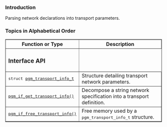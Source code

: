 ### Introduction ###
Parsing network declarations into transport parameters.

### Topics in Alphabetical Order ###

<table cellpadding='5' border='1' cellspacing='0'>
<tr>
<th>Function or Type</th>
<th>Description</th>
</tr>
<tr>
<td><h3>Interface API</h3></td>
</tr><tr>
<td><tt>struct <a href='OpenPgm3CReferencePgmTransportInfoT.md'>pgm_transport_info_t</a></tt></td>
<td>Structure detailing transport network parameters.</td>
</tr><tr>
<td><tt><a href='OpenPgm3CReferencePgmIfGetTransportInfo.md'>pgm_if_get_transport_info()</a></tt></td>
<td>Decompose a string network specification into a transport definition.</td>
</tr><tr>
<td><tt><a href='OpenPgm3CReferencePgmIfGetTransportInfo.md'>pgm_if_free_transport_info()</a></tt></td>
<td>Free memory used by a <tt>pgm_transport_info_t</tt> structure.</td>
</tr>
</table>
